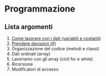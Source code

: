 # Programmazione
## Lista argomenti

01. [Come lavorare con i dati (variabili e costanti)](./01_variabili_e_costanti.md)
02. [Prendere decisioni (if)](./02_if.md)
03. Organizzazione del codice (metodi e classi)
04. Dati ordinati (array)
05. Lavoriamo con gli array (cicli for e while)
06. Ricorsione
07. Modificatori di accesso
